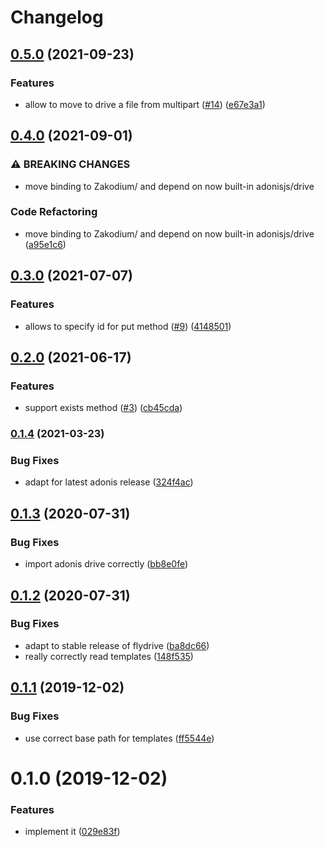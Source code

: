# Changelog

## [0.5.0](https://www.github.com/zakodium/adonis-datadrive/compare/v0.4.0...v0.5.0) (2021-09-23)


### Features

* allow to move to drive a file from multipart ([#14](https://www.github.com/zakodium/adonis-datadrive/issues/14)) ([e67e3a1](https://www.github.com/zakodium/adonis-datadrive/commit/e67e3a10442d30ef33b9b3f328009904920d93b2))

## [0.4.0](https://www.github.com/zakodium/adonis-datadrive/compare/v0.3.0...v0.4.0) (2021-09-01)


### ⚠ BREAKING CHANGES

* move binding to Zakodium/ and depend on now built-in adonisjs/drive

### Code Refactoring

* move binding to Zakodium/ and depend on now built-in adonisjs/drive ([a95e1c6](https://www.github.com/zakodium/adonis-datadrive/commit/a95e1c690ec36af85c0d49663e7f8f70315ba0d3))

## [0.3.0](https://www.github.com/zakodium/adonis-datadrive/compare/v0.2.0...v0.3.0) (2021-07-07)


### Features

* allows to specify id for put method ([#9](https://www.github.com/zakodium/adonis-datadrive/issues/9)) ([4148501](https://www.github.com/zakodium/adonis-datadrive/commit/41485016701f44f62d09d2301b3481e301386185))

## [0.2.0](https://github.com/zakodium/adonis-datadrive/compare/v0.1.4...v0.2.0) (2021-06-17)


### Features

* support exists method ([#3](https://github.com/zakodium/adonis-datadrive/issues/3)) ([cb45cda](https://github.com/zakodium/adonis-datadrive/commit/cb45cda5898b9f60e0e4b13b1990bdf17647d9f5))

### [0.1.4](https://github.com/zakodium/adonis-datadrive/compare/v0.1.3...v0.1.4) (2021-03-23)


### Bug Fixes

* adapt for latest adonis release ([324f4ac](https://github.com/zakodium/adonis-datadrive/commit/324f4aca411838e29e28c83fa845a3523e563008))

## [0.1.3](https://github.com/zakodium/adonis-datadrive/compare/v0.1.2...v0.1.3) (2020-07-31)


### Bug Fixes

* import adonis drive correctly ([bb8e0fe](https://github.com/zakodium/adonis-datadrive/commit/bb8e0fedc3f53356dc85dcf64e500cc34dc2db9f))



## [0.1.2](https://github.com/zakodium/adonis-datadrive/compare/v0.1.1...v0.1.2) (2020-07-31)


### Bug Fixes

* adapt to stable release of flydrive ([ba8dc66](https://github.com/zakodium/adonis-datadrive/commit/ba8dc6625313171301141f34ab929b03fc937ee8))
* really correctly read templates ([148f535](https://github.com/zakodium/adonis-datadrive/commit/148f5352618b2f44887b8c4210e430689fa22f33))



## [0.1.1](https://github.com/zakodium/adonis-datadrive/compare/v0.1.0...v0.1.1) (2019-12-02)


### Bug Fixes

* use correct base path for templates ([ff5544e](https://github.com/zakodium/adonis-datadrive/commit/ff5544ec68ebd332828ef427dd18f4f3f13dfdd6))



# 0.1.0 (2019-12-02)


### Features

* implement it ([029e83f](https://github.com/zakodium/adonis-datadrive/commit/029e83f665a4254efcf6f6da49e98254b8a7745f))
